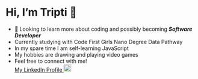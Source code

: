<!DOCTYPE html>
<html>
   <head>
<h1>Hi, I’m Tripti 👋</h1> 
</head>
<body>
<ul>
<li>👀 Looking to learn more about coding and possibly becoming <strong><em>Software Developer</strong></em> </li>
<li>Currently studying with Code First Girls Nano Degree Data Pathway</li>
<li>In my spare time I am self-learning JavaScript</li>
<li>My hobbies are drawing and playing video games</li>
<li>Feel free to connect with me!  </li>
<a href="https://www.linkedin.com/in/tripti-gurung-294089a6/">My LinkedIn Profile <img src="https://upload.wikimedia.org/wikipedia/commons/thumb/c/ca/LinkedIn_logo_initials.png/600px-LinkedIn_logo_initials.png?20140125013055" alt="LinkedIn Logo width="20" height="20">
</a>
</body>
</html>
